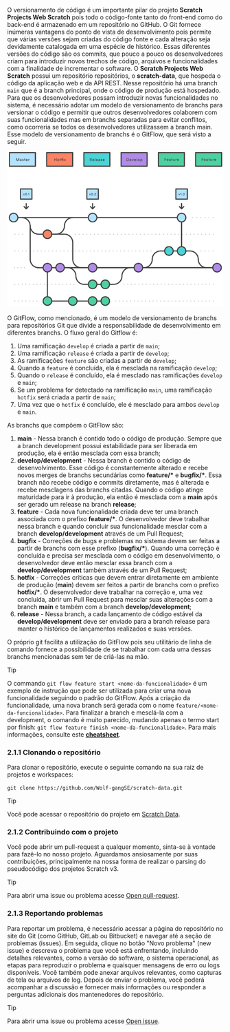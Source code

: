 O versionamento de código é um importante pilar do projeto **Scratch Projects Web Scratch** pois todo o código-fonte tanto do front-end como do back-end é armazenado em um repositório no GitHub. O Git fornece inúmeras vantagens do ponto de vista de desenvolvimento pois permite que várias versões sejam criadas do código fonte e cada alteração seja devidamente catalogada em uma espécie de histórico. Essas diferentes versões do código são os commits, que pouco a pouco os desenvolvedores criam para introduzir novos trechos de código, arquivos e funcionalidades com a finalidade de incrementar o software. O **Scratch Projects Web Scratch** possui um repositório repositórios, o **scratch-data**, que hospeda o código da aplicação web e da API REST. Nesse repositório há uma branch ``main`` que é a branch principal, onde o código de produção está hospedado. Para que os desenvolvedores possam introduzir novas funcionalidades no sistema, é necessário adotar um modelo de versionamento de branchs para versionar o código e permitir que outros desenvolvedores colaborem com suas funcionalidades mas em branchs separadas para evitar conflitos, como ocorreria se todos os desenvolvedores utilizassem a branch main. Esse modelo de versionamento de branchs é o GitFlow, que será visto a seguir.

<p align="center">
  <img src="asset_git_flow_image.png" alt="GitFlow" />
</p>

O GitFlow, como mencionado, é um modelo de versionamento de branchs para repositórios Git que divide a responsabilidade de desenvolvimento em diferentes branchs. O fluxo geral do Gitflow é:

1. Uma ramificação ``develop`` é criada a partir de ``main``;
2. Uma ramificação ``release`` é criada a partir de ``develop``;
3. As ramificações ``feature`` são criadas a partir de ``develop``;
4. Quando a ``feature`` é concluída, ela é mesclada na ramificação ``develop``;
5. Quando o ``release`` é concluído, ela é mesclado nas ramificações ``develop`` e ``main``;
6. Se um problema for detectado na ramificação ``main``, uma ramificação ``hotfix`` será criada a partir de ``main``;
7. Uma vez que o ``hotfix`` é concluído, ele é mesclado para ambos ``develop`` e ``main``.

As branchs que compõem o GitFlow são:

1. **main** - Nessa branch é contido todo o código de produção. Sempre que a branch development possui estabilidade para ser liberada em produção, ela é então mesclada com essa branch;
2. **develop/development** - Nessa branch é contido o código de desenvolvimento. Esse código é constantemente alterado e recebe novos merges de branchs secundárias como **feature/\*** e **bugfix/\***. Essa branch não recebe código e commits diretamente, mas é alterada e recebe mesclagens das branchs citadas. Quando o código atinge maturidade para ir à produção, ela então é mesclada com a **main** após ser gerado um release na branch **release**;
3. **feature** - Cada nova funcionalidade criada deve ter uma branch associada com o prefixo **feature/\***. O desenvolvedor deve trabalhar nessa branch e quando concluir sua funcionalidade mesclar com a branch **develop/development** através de um Pull Request;
4. **bugfix** - Correções de bugs e problemas no sistema devem ser feitas a partir de branchs com esse prefixo (**bugfix/\***). Quando uma correção é concluída e precisa ser mesclada com o código em desenvolvimento, o desenvolvedor deve então mesclar essa branch com a **develop/development** também através de um Pull Request;
5. **hotfix** - Correções críticas que devem entrar diretamente em ambiente de produção (**main**) devem ser feitos a partir de branchs com o prefixo **hotfix/\***. O desenvolvedor deve trabalhar na correção e, uma vez concluída, abrir um Pull Request para mesclar suas alterações com a branch **main** e também com a branch **develop/development**;
6. **release** - Nessa branch, a cada lançamento de código estável da **develop/development** deve ser enviado para a branch release para manter o histórico de lançamentos realizados e suas versões.

O próprio git facilita a utilização do GitFlow pois seu utilitário de linha de comando fornece a possibilidade de se trabalhar com cada uma dessas branchs mencionadas sem ter de criá-las na mão. 

>[!TIP]
>O commando ``git flow feature start <nome-da-funcionalidade>`` é um exemplo de instrução que pode ser utilizada para criar uma nova funcionalidade seguindo o padrão do GitFlow. Após a criação da funcionalidade, uma nova branch será gerada com o nome ``feature/<nome-da-funcionalidade>``. Para finalizar a branch e mesclá-la com a development, o comando é muito parecido, mudando apenas o termo start por finish: ``git flow feature finish <nome-da-funcionalidade>``. Para mais informações, consulte este [**cheatsheet**](https://danielkummer.github.io/git-flow-cheatsheet/).

### 2.1.1 Clonando o repositório

Para clonar o repositório, execute o seguinte comando na sua raiz de projetos e workspaces:

```
git clone https://github.com/Wolf-gangSE/scratch-data.git
```

>[!TIP]
>Você pode acessar o repositório do projeto em [Scratch Data](https://github.com/Wolf-gangSE/scratch-data).

### 2.1.2 Contribuindo com o projeto

Você pode abrir um pull-request a qualquer momento, sinta-se à vontade para fazê-lo no nosso projeto. Aguardamos ansiosamente por suas contribuições, principalmente na nossa forma de realizar o parsing do pseudocódigo dos projetos Scratch v3.

>[!TIP]
>Para abrir uma issue ou problema acesse [Open pull-request](https://github.com/Wolf-gangSE/scratch-data/pulls).

### 2.1.3 Reportando problemas

Para reportar um problema, é necessário acessar a página do repositório no site do Git (como GitHub, GitLab ou Bitbucket) e navegar até a seção de problemas (issues). Em seguida, clique no botão "Novo problema" (new issue) e descreva o problema que você está enfrentando, incluindo detalhes relevantes, como a versão do software, o sistema operacional, as etapas para reproduzir o problema e quaisquer mensagens de erro ou logs disponíveis. Você também pode anexar arquivos relevantes, como capturas de tela ou arquivos de log. Depois de enviar o problema, você poderá acompanhar a discussão e fornecer mais informações ou responder a perguntas adicionais dos mantenedores do repositório.

>[!TIP]
>Para abrir uma issue ou problema acesse [Open issue](https://github.com/Wolf-gangSE/scratch-data/issues).

